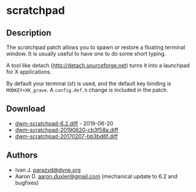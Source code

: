 scratchpad
==========

Description
-----------
The scratchpad patch allows you to spawn or restore a floating terminal window.
It is usually useful to have one to do some short typing.

A tool like detach (http://detach.sourceforge.net) turns it into a launchpad
for X applications.

By default your terminal (st) is used, and the default key binding is
`MODKEY+XK_grave`. A `config.def.h` change is included in the patch.

Download
--------
* [dwm-scratchpad-6.2.diff](dwm-scratchpad-6.2.diff) - 2019-06-20
* [dwm-scratchpad-20190620-cb3f58a.diff](dwm-scratchpad-20190620-cb3f58a.diff)
* [dwm-scratchpad-20170207-bb3bd6f.diff](dwm-scratchpad-20170207-bb3bd6f.diff)

Authors
-------
* Ivan J. <parazyd@dyne.org>
* Aaron D. <aaron.duxler@gmail.com> (mechanical update to 6.2 and bugfixes)
